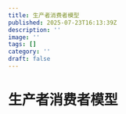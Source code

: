 ```yaml
---
title: 生产者消费者模型
published: 2025-07-23T16:13:39Z
description: ''
image: ''
tags: []
category: ''
draft: false
---
```


# 生产者消费者模型
